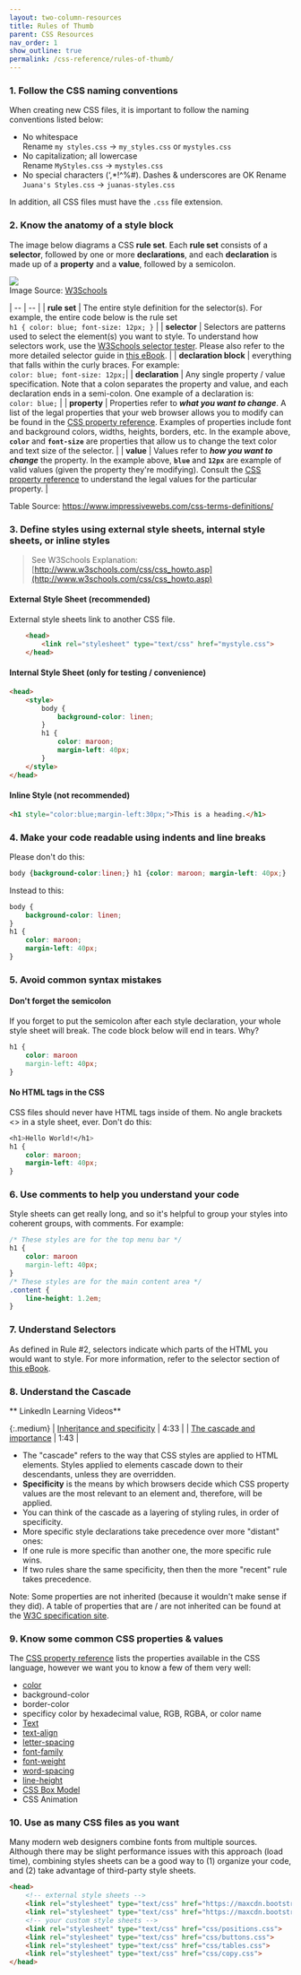 ```yaml
---
layout: two-column-resources
title: Rules of Thumb
parent: CSS Resources
nav_order: 1
show_outline: true
permalink: /css-reference/rules-of-thumb/
---
```


### 1. Follow the CSS naming conventions

When creating new CSS files, it is important to follow the naming conventions listed below:
* No whitespace<br>Rename `my styles.css` → `my_styles.css` or `mystyles.css`
* No capitalization; all lowercase<br>
Rename `MyStyles.css` → `mystyles.css`
* No special characters (‘,\*!^%#). Dashes & underscores are OK
Rename `Juana's Styles.css` → `juanas-styles.css`

In addition, all CSS files must have the `.css` file extension.

### 2. Know the anatomy of a style block
The image below diagrams a CSS **rule set**. Each **rule set** consists of a **selector**, followed by one or more **declarations**, and each **declaration** is made up of a **property** and a **value**, followed by a semicolon.

![](/winter2022/assets/images/selector-schematic.gif)<br>
Image Source: [W3Schools](http://www.w3schools.com/css/css_syntax.asp)

| -- | -- |
| **rule set** | The entire style definition for the selector(s). For example, the entire code below is the rule set<br>```h1 { color: blue; font-size: 12px; }``` |
| **selector** | Selectors are patterns used to select the element(s) you want to style. To understand how selectors work, use the [W3Schools selector tester](http://www.w3schools.com/cssref/trysel.asp). Please also refer to the more detailed selector guide in [this eBook](/css/selectors.html). |
| **declaration block** | everything that falls within the curly braces. For example:<br>```color: blue; font-size: 12px;```|
| **declaration** | Any single property / value specification. Note that a colon separates the property and value, and each declaration ends in a semi-colon. One example of a declaration is:<br>```color: blue;``` |
| **property** | Properties refer to ***what you want to change***. A list of the legal properties that your web browser allows you to modify can be found in the [CSS property reference](http://www.w3schools.com/cssref/default.asp). Examples of properties include font and background colors, widths, heights, borders, etc. In the example above, **`color`** and **`font-size`** are properties that allow us to change the text color and text size of the selector. |
| **value** | Values refer to ***how you want to change*** the property. In the example above, **`blue`** and **`12px`** are example of valid values (given the property they're modifying). Consult the [CSS property reference](http://www.w3schools.com/cssref/default.asp) to understand the legal values for the particular property. |

Table Source: https://www.impressivewebs.com/css-terms-definitions/

### 3. Define styles using external style sheets, internal style sheets, or inline styles

> See W3Schools Explanation: [http://www.w3schools.com/css/css_howto.asp](http://www.w3schools.com/css/css_howto.asp)

#### External Style Sheet (recommended)
External style sheets link to another CSS file.

```html
    <head>
        <link rel="stylesheet" type="text/css" href="mystyle.css">
    </head>
```
#### Internal Style Sheet (only for testing / convenience)

```html
<head>
    <style>
        body {
            background-color: linen;
        }
        h1 {
            color: maroon;
            margin-left: 40px;
        }
    </style>
</head>
```

#### Inline Style (not recommended)
```html
<h1 style="color:blue;margin-left:30px;">This is a heading.</h1>
```

### 4. Make your code readable using indents and line breaks

Please don't do this:

```css
body {background-color:linen;} h1 {color: maroon; margin-left: 40px;}
```
Instead to this:
```css
body {
    background-color: linen;
}
h1 {
    color: maroon;
    margin-left: 40px;
}
```

### 5. Avoid common syntax mistakes
#### Don't forget the semicolon
If you forget to put the semicolon after each style declaration, your whole style sheet will break. The code block below will end in tears. Why?

```css
h1 {
    color: maroon
    margin-left: 40px;
}
```

#### No HTML tags in the CSS
CSS files should never have HTML tags inside of them. No angle brackets &lt;&gt; in a style sheet, ever. Don't do this:

```css
<h1>Hello World!</h1>
h1 {
    color: maroon;
    margin-left: 40px;
}
```

### 6. Use comments to help you understand your code
Style sheets can get really long, and so it's helpful to group your styles into coherent groups, with comments. For example:

```css
/* These styles are for the top menu bar */
h1 {
    color: maroon
    margin-left: 40px;
}
/* These styles are for the main content area */
.content {
    line-height: 1.2em;
}
```

### 7. Understand Selectors
As defined in Rule #2, selectors indicate which parts of the HTML you would want to style. For more information, refer to the selector section of [this eBook](../selectors/).


### 8. Understand the Cascade

** LinkedIn Learning Videos**

{:.medium}
| <a href="https://www.linkedin.com/learning/css-essential-training-3/inheritance-and-specificity" target="_blank">Inheritance and specificity</a> | 4:33 |
| <a href="https://www.linkedin.com/learning/css-essential-training-3/the-cascade-and-importance" target="_blank">The cascade and importance</a> | 1:43 |


* The "cascade" refers to the way that CSS styles are applied to HTML elements. Styles applied to elements cascade down to their descendants, unless they are overridden.
* **Specificity** is the means by which browsers decide which CSS property values are the most relevant to an element and, therefore, will be applied.
* You can think of the cascade as a layering of styling rules, in order of specificity.
* More specific style declarations take precedence over more "distant" ones:
* If one rule is more specific than another one, the more specific rule wins.
* If two rules share the same specificity, then then the more "recent" rule takes precedence.

Note: Some properties are not inherited (because it wouldn't make sense if they did). A table of properties that are / are not inherited can be found at the [W3C specification site](https://www.w3.org/TR/CSS21/propidx.html).

### 9. Know some common CSS properties & values
The [CSS property reference](http://www.w3schools.com/cssref/default.asp) lists the properties available in the CSS language, however we want you to know a few of them very well:
* [color](../color/)
* background-color
* border-color
* specificy color by hexadecimal value, RGB, RGBA, or color name
* [Text](../fonts/)
* [text-align](../fonts/)
* [letter-spacing](../fonts/)
* [font-family](../fonts/)
* [font-weight](../fonts/)
* [word-spacing](../fonts/)
* [line-height](../fonts/)
* [CSS Box Model](../box-model/)
* CSS Animation

### 10. Use as many CSS files as you want
Many modern web designers combine fonts from multiple sources. Although there may be slight performance issues with this approach (load time), combining styles sheets can be a good way to (1) organize your code, and (2) take advantage of third-party style sheets.

```html
<head>
    <!-- external style sheets -->
    <link rel="stylesheet" type="text/css" href="https://maxcdn.bootstrapcdn.com/font-awesome/4.6.3/css/font-awesome.min.css">
    <link rel="stylesheet" type="text/css" href="https://maxcdn.bootstrapcdn.com/bootstrap/3.3.6/css/bootstrap.min.css">
    <!-- your custom style sheets -->
    <link rel="stylesheet" type="text/css" href="css/positions.css">
    <link rel="stylesheet" type="text/css" href="css/buttons.css">
    <link rel="stylesheet" type="text/css" href="css/tables.css">
    <link rel="stylesheet" type="text/css" href="css/copy.css">
</head>
```
